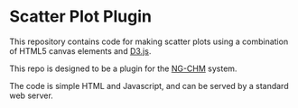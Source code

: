 # Scatter Plot Plugin

This repository contains code for making scatter plots using a combination of 
HTML5 canvas elements and [D3.js](https://d3js.org/).


This repo is designed to be a plugin for the [NG-CHM](https://github.com/MD-Anderson-Bioinformatics/NG-CHM) system.

The code is simple HTML and Javascript, and can be served by a standard web server.

